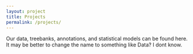 ```yaml
---
layout: project
title: Projects
permalink: /projects/
---
```


Our data, treebanks, annotations, and statistical models can be found here. It may be better to change the name to something like Data? I dont know.
